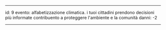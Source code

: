 ---

id: 9
evento: alfabetizzazione climatica. i tuoi cittadini prendono decisioni più informate contribuento a proteggere l'ambiente e la comunità
danni: -2

---